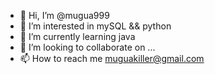 - 👋 Hi, I’m @mugua999
- 👀 I’m interested in mySQL && python
- 🌱 I’m currently learning java
- 💞️ I’m looking to collaborate on ...
- 📫 How to reach me muguakiller@gmail.com

<!---
mugua999/mugua999 is a ✨ special ✨ repository because its `README.md` (this file) appears on your GitHub profile.
You can click the Preview link to take a look at your changes.
--->
